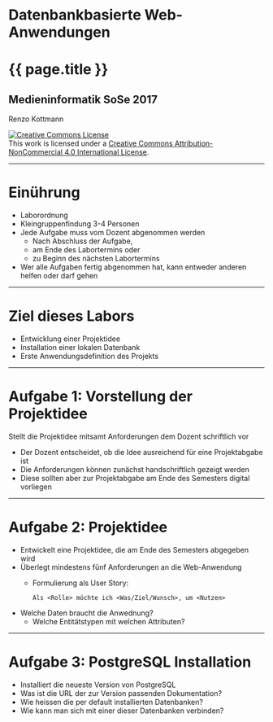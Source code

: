 
# Datenbankbasierte Web-Anwendungen
# {{ page.title }}
## Medieninformatik SoSe 2017
 
Renzo Kottmann


<a rel="license"
href="http://creativecommons.org/licenses/by-nc/4.0/"><img
alt="Creative Commons License" style="border-width:0"
src="https://licensebuttons.net/l/by-nc/4.0/88x31.png" /></a><br
/>This work is licensed under a <a rel="license"
href="http://creativecommons.org/licenses/by-nc/4.0/">Creative Commons
Attribution-NonCommercial 4.0 International License</a>.

---

# Einührung

* Laborordnung
* Kleingruppenfindung 3-4 Personen
* Jede Aufgabe muss vom Dozent abgenommen werden
  * Nach Abschluss der Aufgabe,
  * am Ende des Labortermins oder
  * zu Beginn des nächsten Labortermins
* Wer alle Aufgaben fertig abgenommen hat, kann entweder anderen helfen oder darf gehen

---

# Ziel dieses Labors

* Entwicklung einer Projektidee
* Installation einer lokalen Datenbank
* Erste Anwendungsdefinition des Projekts
  
---

# Aufgabe 1: Vorstellung der Projektidee

Stellt die Projektidee mitsamt Anforderungen 
dem Dozent schriftlich vor 
* Der Dozent entscheidet, ob die Idee 
ausreichend für eine Projektabgabe ist
* Die Anforderungen können zunächst 
handschriftlich gezeigt werden
* Diese sollten aber zur Projektabgabe am Ende 
des Semesters digital vorliegen

---

# Aufgabe 2: Projektidee

* Entwickelt eine Projektidee, die am Ende des Semesters abgegeben wird
* Überlegt mindestens fünf Anforderungen an die Web-Anwendung
  * Formulierung als User Story:
  
      `Als <Rolle> möchte ich <Was/Ziel/Wunsch>, um <Nutzen>`
* Welche Daten braucht die Anwednung?
  * Welche Entitätstypen mit welchen Attributen?

---
# Aufgabe 3: PostgreSQL Installation

* Installiert die neueste Version von PostgreSQL 
* Was ist die URL der zur Version passenden Dokumentation?
* Wie heissen die per default installierten Datenbanken?
* Wie kann man sich mit einer dieser Datenbanken verbinden?

